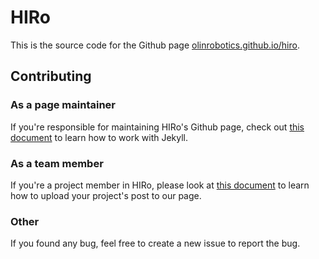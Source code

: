 # HIRo
This is the source code for the Github page [olinrobotics.github.io/hiro](https://olinrobotics.github.io/hiro).

## Contributing
### As a page maintainer
If you're responsible for maintaining HIRo's Github page, check out [this document](/MAINTAINING_GUIDELINE.md) to learn how to work with Jekyll.

### As a team member
If you're a project member in HIRo, please look at [this document](/CREATE_A_POST.md) to learn how to upload your project's post to our page.

### Other
If you found any bug, feel free to create a new issue to report the bug.
